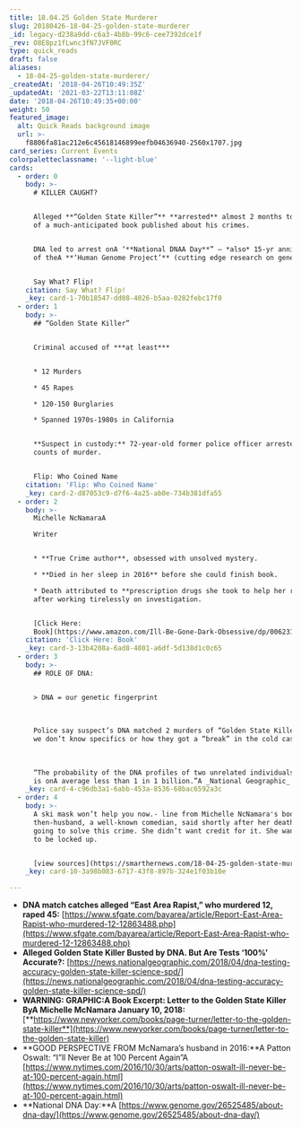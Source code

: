 ```yaml
---
title: 18.04.25 Golden State Murderer
slug: 20180426-18-04-25-golden-state-murderer
_id: legacy-d238a9dd-c6a3-4b8b-99c6-cee7392dce1f
_rev: O8E8pz1fLwnc3fN7JVF0RC
type: quick_reads
draft: false
aliases:
  - 18-04-25-golden-state-murderer/
_createdAt: '2018-04-26T10:49:35Z'
_updatedAt: '2021-03-22T13:11:08Z'
date: '2018-04-26T10:49:35+00:00'
weight: 50
featured_image:
  alt: Quick Reads background image
  url: >-
    f8806fa81ac212e6c45618146899eefb04636940-2560x1707.jpg
card_series: Current Events
colorpaletteclassname: '--light-blue'
cards:
  - order: 0
    body: >-
      # KILLER CAUGHT?


      Alleged **“Golden State Killer”** **arrested** almost 2 months to the day
      of a much-anticipated book published about his crimes.


      DNA led to arrest onA ‘**National DNAA Day**” – *also* 15-yr anniversary
      of theA **‘Human Genome Project’** (cutting edge research on genetics).


      Say What? Flip!
    citation: Say What? Flip!
    _key: card-1-70b18547-dd08-4026-b5aa-0282febc17f0
  - order: 1
    body: >-
      ## “Golden State Killer”


      Criminal accused of ***at least***


      * 12 Murders

      * 45 Rapes

      * 120-150 Burglaries

      * Spanned 1970s-1980s in California


      **Suspect in custody:** 72-year-old former police officer arrested on 2
      counts of murder.


      Flip: Who Coined Name
    citation: 'Flip: Who Coined Name'
    _key: card-2-d87053c9-d7f6-4a25-ab0e-734b381dfa55
  - order: 2
    body: >-
      Michelle NcNamaraA  

      Writer


      * **True Crime author**, obsessed with unsolved mystery.

      * **Died in her sleep in 2016** before she could finish book.

      * Death attributed to **prescription drugs she took to help her rest**
      after working tirelessly on investigation.


      [Click Here:
      Book](https://www.amazon.com/Ill-Be-Gone-Dark-Obsessive/dp/0062319787/ref=sr_1_1?ie=UTF8&qid=1524707227&sr=8-1&keywords=michelle+mcnamara)
    citation: 'Click Here: Book'
    _key: card-3-13b4208a-6ad8-4801-a6df-5d138d1c0c65
  - order: 3
    body: >-
      ## ROLE OF DNA:


      > DNA = our genetic fingerprint  
        
        
        
      Police say suspect’s DNA matched 2 murders of “Golden State Killer”, but
      we don’t know specifics or how they got a “break” in the cold case.  
        
        
        
      “The probability of the DNA profiles of two unrelated individuals matching
      is onA average less than 1 in 1 billion.”A _National Geographic_
    _key: card-4-c96db3a1-6abb-453a-8536-68bac6592a3c
  - order: 4
    body: >-
      A ski mask won’t help you now.- line from Michelle NcNamara's book. Her
      then-husband, a well-known comedian, said shortly after her death: She was
      going to solve this crime. She didn’t want credit for it. She wanted him
      to be locked up.


      [view sources](https://smarthernews.com/18-04-25-golden-state-murderer/)
    _key: card-10-3a98b083-6717-43f8-897b-324e1f03b10e

---
```

* **DNA match catches alleged “East Area Rapist,” who murdered 12, raped 45:** [https://www.sfgate.com/bayarea/article/Report-East-Area-Rapist-who-murdered-12-12863488.php](https://www.sfgate.com/bayarea/article/Report-East-Area-Rapist-who-murdered-12-12863488.php)
* **Alleged Golden State Killer Busted by DNA. But Are Tests ‘100%’ Accurate?:** [https://news.nationalgeographic.com/2018/04/dna-testing-accuracy-golden-state-killer-science-spd/](https://news.nationalgeographic.com/2018/04/dna-testing-accuracy-golden-state-killer-science-spd/)
* **WARNING: GRAPHIC:A Book Excerpt: Letter to the Golden State Killer ByA Michelle McNamara January 10, 2018:**  
[**https://www.newyorker.com/books/page-turner/letter-to-the-golden-state-killer**](https://www.newyorker.com/books/page-turner/letter-to-the-golden-state-killer)
* **GOOD PERSPECTIVE FROM McNamara’s husband in 2016:**A Patton Oswalt: “I”ll Never Be at 100 Percent Again”A [https://www.nytimes.com/2016/10/30/arts/patton-oswalt-ill-never-be-at-100-percent-again.html](https://www.nytimes.com/2016/10/30/arts/patton-oswalt-ill-never-be-at-100-percent-again.html)
* **National DNA Day:**A [https://www.genome.gov/26525485/about-dna-day/](https://www.genome.gov/26525485/about-dna-day/)